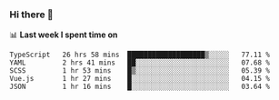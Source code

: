 ### Hi there 👋

<!--
**DBvc/DBvc** is a ✨ _special_ ✨ repository because its `README.md` (this file) appears on your GitHub profile.

Here are some ideas to get you started:

- 🔭 I’m currently working on ...
- 🌱 I’m currently learning ...
- 👯 I’m looking to collaborate on ...
- 🤔 I’m looking for help with ...
- 💬 Ask me about ...
- 📫 How to reach me: ...
- 😄 Pronouns: ...
- ⚡ Fun fact: ...
-->

📊 **Last week I spent time on**
<!--START_SECTION:waka-->
```text
TypeScript   26 hrs 58 mins  ███████████████████▒░░░░░   77.11 % 
YAML         2 hrs 41 mins   ██░░░░░░░░░░░░░░░░░░░░░░░   07.68 % 
SCSS         1 hr 53 mins    █▒░░░░░░░░░░░░░░░░░░░░░░░   05.39 % 
Vue.js       1 hr 27 mins    █░░░░░░░░░░░░░░░░░░░░░░░░   04.15 % 
JSON         1 hr 16 mins    █░░░░░░░░░░░░░░░░░░░░░░░░   03.64 % 
```
<!--END_SECTION:waka-->
